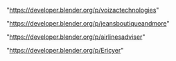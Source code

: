 "https://developer.blender.org/p/voizactechnologies"

"https://developer.blender.org/p/jeansboutiqueandmore"

"https://developer.blender.org/p/airlinesadviser"

 
"https://developer.blender.org/p/Ericyer"


 
